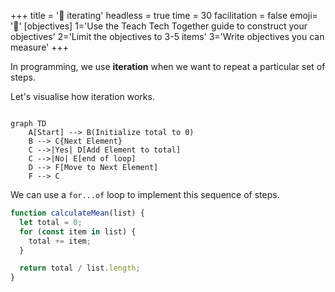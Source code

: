 +++
title = '🔁 iterating'
headless = true
time = 30
facilitation = false
emoji= '🧩'
[objectives]
    1='Use the Teach Tech Together guide to construct your objectives'
    2='Limit the objectives to 3-5 items'
    3='Write objectives you can measure'
+++

In programming, we use **iteration** when we want to repeat a particular set of steps.

Let's visualise how iteration works.

```mermaid

graph TD
    A[Start] --> B(Initialize total to 0)
    B --> C{Next Element}
    C -->|Yes| D[Add Element to total]
    C -->|No| E[end of loop]
    D --> F[Move to Next Element]
    F --> C

```

We can use a `for...of` loop to implement this sequence of steps.

```js
function calculateMean(list) {
  let total = 0;
  for (const item in list) {
    total += item;
  }

  return total / list.length;
}
```
